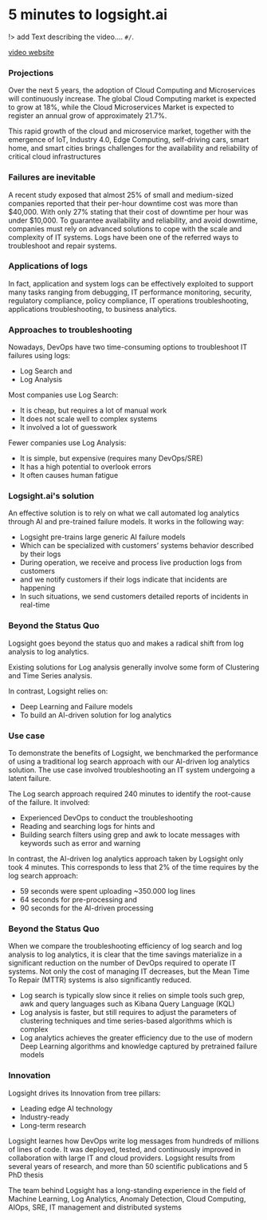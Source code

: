 5 minutes to logsight.ai 
========================

!> add Text describing the video.... `#/`.

[video website](https://www.youtube.com/embed/z1Gg_y_6-C0 ':include :type=iframe width=540px height=350px')


### Projections

Over the next 5 years, the adoption of Cloud Computing and Microservices will continuously increase.
The global Cloud Computing market is expected to grow at 18%,
while the Cloud Microservices Market is expected to register an annual grow of approximately 21.7%.

This rapid growth of the cloud and microservice market, together with the emergence of IoT,
Industry 4.0, Edge Computing, self-driving cars, smart home, and smart cities brings challenges for the availability
and reliability of critical cloud infrastructures


### Failures are inevitable

A recent study exposed that almost 25% of small and medium-sized companies reported that their per-hour downtime cost was more than $40,000. 
With only 27% stating that their cost of downtime per hour was under $10,000.
To guarantee availability and reliability, and avoid downtime, companies must rely on advanced solutions to cope with the scale and complexity of IT systems. 
Logs have been one of the referred ways to troubleshoot and repair systems.


### Applications of logs 

In fact, application and system logs can be effectively exploited to support many tasks ranging 
from debugging, IT performance monitoring, security, regulatory compliance, policy compliance, 
IT operations troubleshooting, applications troubleshooting, to business analytics.


### Approaches to troubleshooting

Nowadays, DevOps have two time-consuming options to troubleshoot IT failures using logs:
+ Log Search and 
+ Log Analysis

Most companies use Log Search:
+ It is cheap, but requires a lot of manual work
+ It does not scale well to complex systems
+ It involved a lot of guesswork

Fewer companies use Log Analysis:
+ It is simple, but expensive (requires many DevOps/SRE) 
+ It has a high potential to overlook errors
+ It often causes human fatigue


### Logsight.ai's solution  

An effective solution is to rely on what we call automated log analytics through AI and pre-trained failure models. 
It works in the following way: 
+ Logsight pre-trains large generic AI failure models
+ Which can be specialized with customers’ systems behavior described by their logs
+ During operation, we receive and process live production logs from customers
+ and we notify customers if their logs indicate that incidents are happening
+ In such situations, we send customers detailed reports of incidents in real-time


### Beyond the Status Quo

Logsight goes beyond the status quo and makes a radical shift from log analysis to log analytics.

Existing solutions for Log analysis generally involve some form of Clustering and Time Series analysis.

In contrast, Logsight relies on:

+ Deep Learning and Failure models 
+ To build an AI-driven solution for log analytics


### Use case 

To demonstrate the benefits of Logsight, we benchmarked the performance of using a traditional log search approach with our AI-driven log analytics solution.
The use case involved troubleshooting an IT system undergoing a latent failure.

The Log search approach required 240 minutes to identify the root-cause of the failure. 
It involved:

+ Experienced DevOps to conduct the troubleshooting 
+ Reading and searching logs for hints and
+ Building search filters using grep and awk to locate messages with keywords such as error and warning 

In contrast, the AI-driven log analytics approach taken by Logsight only took 4 minutes.
This corresponds to less that 2% of the time requires by the log search approach:

+ 59 seconds were spent uploading ~350.000 log lines 
+ 64 seconds for pre-processing and
+ 90 seconds for the AI-driven processing


### Beyond the Status Quo

When we compare the troubleshooting efficiency of log search and log analysis to log analytics, it is clear that the time savings materialize in a significant reduction on the number of DevOps required to operate IT systems. Not only the cost of managing IT decreases, but the Mean Time To Repair (MTTR) systems is also significantly reduced. 

+ Log search is typically slow since it relies on simple tools such grep, awk and query languages such as Kibana Query Language (KQL)
+ Log analysis is faster, but still requires to adjust the parameters of clustering techniques and time series-based algorithms which is complex
+ Log analytics achieves the greater efficiency due to the use of modern Deep Learning algorithms and knowledge captured by pretrained failure models


### Innovation 

Logsight drives its Innovation from tree pillars:

+ Leading edge AI technology 
+ Industry-ready 
+ Long-term research 

Logsight learnes how DevOps write log messages from hundreds of millions of lines of code.
It was deployed, tested, and continuously improved in collaboration with large IT and cloud providers. 
Logsight results from several years of research, and more than 50 scientific publications and 5 PhD thesis

The team behind Logsight has a long-standing experience in the field of Machine Learning, Log Analytics, 
Anomaly Detection, Cloud Computing, AIOps, SRE, IT management and distributed systems